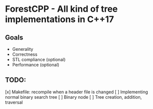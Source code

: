 # ForestCPP - All kind of tree implementations in C++17

## Goals
- Generality
- Correctness
- STL compliance (optional)
- Performance (optional)

## TODO:
[x] Makefile: recompile when a header file is changed
[ ] Implementing normal binary search tree
    [ ] Binary node
    [ ] Tree creation, addition, traversal
